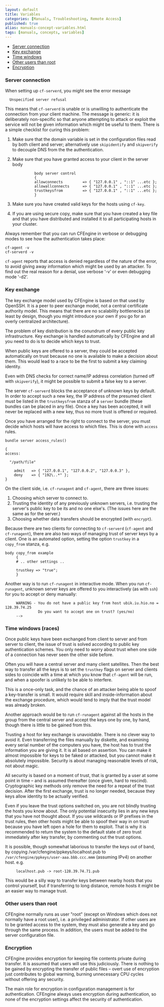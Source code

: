 ```yaml
---
layout: default
title: Variables
categories: [Manuals, Troubleshooting, Remote Access]
published: true
alias: manuals-concept-variables.html
tags: [manuals, concepts, variables]
---
```



-   [Server connection](#Server-connection)
-   [Key exchange](#Key-exchange)
-   [Time windows](/manuals/cf3-Reference#Time-windows)
-   [Other users than root](/manuals/cf3-Reference#Other-users-than-root)
-   [Encryption](/manuals/cf3-Reference#Encryption)


### Server connection

When setting up `cf-serverd`, you might see the error message

      Unspecified server refusal

This means that `cf-serverd` is unable or is unwilling to
authenticate the connection from your client machine. The message
is generic: it is deliberately non-specific so that anyone
attempting to attack or exploit the service will not be given
information which might be useful to them. There is a simple
checklist for curing this problem:

1.  Make sure that the domain variable is set in the configuration
    files read by both client and server; alternatively use
    `skipidentify` and `skipverify` to decouple DNS from the the
    authentication.
2.  Make sure that you have granted access to your client in the
    server body
                  
                  body server control
                  {
                  allowconnects         => { "127.0.0.1" , "::1" ...etc };
                  allowallconnects      => { "127.0.0.1" , "::1" ...etc };
                  trustkeysfrom         => { "127.0.0.1" , "::1" ...etc };
                  }
                  

3.  Make sure you have created valid keys for the hosts using
    `cf-key`.
4.  If you are using secure copy, make sure that you have created a
    key file and that you have distributed and installed it to all
    participating hosts in your cluster.

Always remember that you can run CFEngine in verbose or debugging
modes to see how the authentication takes place:

    cf-agent -v
    cf-serverd -v

`cf-agent` reports that access is denied regardless of the nature
of the error, to avoid giving away information which might be used
by an attacker. To find out the real reason for a denial, use
verbose ‘-v’ or even debugging mode ‘-d2’.




### Key exchange

The key exchange model used by CFEngine is based on that used by
OpenSSH. It is a peer to peer exchange model, not a central
certificate authority model. This means that there are no
scalability bottlenecks (at least by design, though you might
introduce your own if you go for an overly centralized
architecture).

The problem of key distribution is the conundrum of every public
key infrastructure. Key exchange is handled automatically by
CFEngine and all you need to do is to decide which keys to trust.

When public keys are offered to a server, they could be accepted
automatically on trust because no one is available to make a
decision about them. This would lead to a race to be the first to
submit a key claiming identity.

Even with DNS checks for correct name/IP address correlation
(turned off with `skipverify`), it might be possible to submit a
false key to a server.

The server `cf-serverd` blocks the acceptance of unknown keys by
default. In order to accept such a new key, the IP address of the
presumed client must be listed in the `trustkeysfrom` stanza of a
`server` bundle (these bundles can be placed in any file). Once a
key has been accepted, it will never be replaced with a new key,
thus no more trust is offered or required.

Once you have arranged for the right to connect to the server, you
must decide which hosts will have access to which files. This is
done with `access` rules.

    bundle server access_rules()
    
    {
    access:
    
      "/path/file"
    
        admit   => { "127.0.0.1", "127.0.0.2", "127.0.0.3" },
        deny    => { "192\..*" };
    }

On the client side, i.e. `cf-runagent` and `cf-agent`, there are
three issues:

1.  Choosing which server to connect to.
2.  Trusting the identity of any previously unknown servers, i.e.
    trusting the server's public key to be its and no one else's. (The
    issues here are the same as for the server.)
3.  Choosing whether data transfers should be encrypted (with
    `encrypt`).

Because there are two clients for connecting to `cf-serverd`
(`cf-agent` and `cf-runagent`), there are also two ways of managing
trust of server keys by a client. One is an automated option,
setting the option `trustkey` in a `copy_from` stanza, e.g.

    body copy_from example
         {
         # .. other settings ..
    
         trustkey => "true";
         }

Another way is to run `cf-runagent` in interactive mode. When you
run `cf-runagent`, unknown server keys are offered to you
interactively (as with `ssh`) for you to accept or deny manually:

         
         WARNING - You do not have a public key from host ubik.iu.hio.no = 128.39.74.25
                   Do you want to accept one on trust? (yes/no)
         -->
         




### Time windows (races)

Once public keys have been exchanged from client to server and from
server to client, the issue of trust is solved according to public
key authentication schemes. You only need to worry about trust when
one side of a connection has never seen the other side before.

Often you will have a central server and many client satellites.
Then the best way to transfer all the keys is to set the `trustkey`
flags on server and clients sides to coincide with a time at which
you know that `cf-agent` will be run, and when a spoofer is
unlikely to be able to interfere.

This is a once-only task, and the chance of an attacker being able
to spoof a key-transfer is small. It would require skill and
inside-information about the exchange procedure, which would tend
to imply that the trust model was already broken.

Another approach would be to run `cf-runagent` against all the
hosts in the group from the central server and accept the keys one
by one, by hand, though there is little to be gained from this.

Trusting a host for key exchange is unavoidable. There is no clever
way to avoid it. Even transferring the files manually by diskette,
and examining every serial number of the computers you have, the
host has to trust the information you are giving it. It is all
based on assertion. You can make it almost impossible for keys to
be faked or attacked, but you cannot make it absolutely impossible.
Security is about managing reasonable levels of risk, not about
magic.

All security is based on a moment of trust, that is granted by a
user at some point in time – and is assumed thereafter (once given,
hard to rescind). Cryptographic key methods only remove the need
for a repeat of the trust decision. After the first exchange, trust
is no longer needed, because they keys allow identity to be
actually verified.

Even if you leave the trust options switched on, you are not
blindly trusting the hosts you know about. The only potential
insecurity lies in any new keys that you have not thought about. If
you use wildcards or IP prefixes in the trust rules, then other
hosts might be able to spoof their way in on trust because you have
left open a hole for them to exploit. That is why it is recommended
to return the system to the default state of zero trust immediately
after key transfer, by commenting out the trust options.

It is possible, though somewhat laborious to transfer the keys out
of band, by copying /var/cfengine/ppkeys/localhost.pub to
`/var/cfengine/ppkeys/user-aaa.bbb.ccc.mmm` (assuming IPv4) on
another host. e.g.

         
         localhost.pub -> root-128.39.74.71.pub
         

This would be a silly way to transfer keys between nearby hosts
that you control yourself, but if transferring to long distance,
remote hosts it might be an easier way to manage trust.




### Other users than root

CFEngine normally runs as user "root" (except on Windows which does
not normally have a root user), i.e. a privileged administrator. If
other users are to be granted access to the system, they must also
generate a key and go through the same process. In addition, the
users must be added to the server configuration file.




### Encryption

CFEngine provides encryption for keeping file contents private
during transfer. It is assumed that users will use this
judiciously. There is nothing to be gained by encrypting the
transfer of public files – overt use of encryption just contributes
to global warming, burning unnecessary CPU cycles without offering
any security.

The main role for encryption in configuration management is for
authentication. CFEngine always uses encryption during
authentication, so none of the encryption settings affect the
security of authentication.

